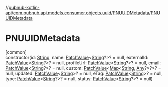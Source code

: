 //[pubnub-kotlin-api](../../../index.md)/[com.pubnub.api.models.consumer.objects.uuid](../index.md)/[PNUUIDMetadata](index.md)/[PNUUIDMetadata](-p-n-u-u-i-d-metadata.md)

# PNUUIDMetadata

[common]\
constructor(id: [String](https://kotlinlang.org/api/latest/jvm/stdlib/kotlin/-string/index.html), name: [PatchValue](../../../../../pubnub-kotlin/pubnub-kotlin-core-api/pubnub-kotlin-core-api/com.pubnub.api.utils/-patch-value/index.md)&lt;[String](https://kotlinlang.org/api/latest/jvm/stdlib/kotlin/-string/index.html)?&gt;? = null, externalId: [PatchValue](../../../../../pubnub-kotlin/pubnub-kotlin-core-api/pubnub-kotlin-core-api/com.pubnub.api.utils/-patch-value/index.md)&lt;[String](https://kotlinlang.org/api/latest/jvm/stdlib/kotlin/-string/index.html)?&gt;? = null, profileUrl: [PatchValue](../../../../../pubnub-kotlin/pubnub-kotlin-core-api/pubnub-kotlin-core-api/com.pubnub.api.utils/-patch-value/index.md)&lt;[String](https://kotlinlang.org/api/latest/jvm/stdlib/kotlin/-string/index.html)?&gt;? = null, email: [PatchValue](../../../../../pubnub-kotlin/pubnub-kotlin-core-api/pubnub-kotlin-core-api/com.pubnub.api.utils/-patch-value/index.md)&lt;[String](https://kotlinlang.org/api/latest/jvm/stdlib/kotlin/-string/index.html)?&gt;? = null, custom: [PatchValue](../../../../../pubnub-kotlin/pubnub-kotlin-core-api/pubnub-kotlin-core-api/com.pubnub.api.utils/-patch-value/index.md)&lt;[Map](https://kotlinlang.org/api/latest/jvm/stdlib/kotlin.collections/-map/index.html)&lt;[String](https://kotlinlang.org/api/latest/jvm/stdlib/kotlin/-string/index.html), [Any](https://kotlinlang.org/api/latest/jvm/stdlib/kotlin/-any/index.html)?&gt;?&gt;? = null, updated: [PatchValue](../../../../../pubnub-kotlin/pubnub-kotlin-core-api/pubnub-kotlin-core-api/com.pubnub.api.utils/-patch-value/index.md)&lt;[String](https://kotlinlang.org/api/latest/jvm/stdlib/kotlin/-string/index.html)&gt;? = null, eTag: [PatchValue](../../../../../pubnub-kotlin/pubnub-kotlin-core-api/pubnub-kotlin-core-api/com.pubnub.api.utils/-patch-value/index.md)&lt;[String](https://kotlinlang.org/api/latest/jvm/stdlib/kotlin/-string/index.html)&gt;? = null, type: [PatchValue](../../../../../pubnub-kotlin/pubnub-kotlin-core-api/pubnub-kotlin-core-api/com.pubnub.api.utils/-patch-value/index.md)&lt;[String](https://kotlinlang.org/api/latest/jvm/stdlib/kotlin/-string/index.html)?&gt;? = null, status: [PatchValue](../../../../../pubnub-kotlin/pubnub-kotlin-core-api/pubnub-kotlin-core-api/com.pubnub.api.utils/-patch-value/index.md)&lt;[String](https://kotlinlang.org/api/latest/jvm/stdlib/kotlin/-string/index.html)?&gt;? = null)
